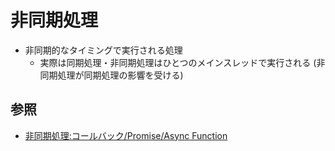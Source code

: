 # 非同期処理
- 非同期的なタイミングで実行される処理
  - 実際は同期処理・非同期処理はひとつのメインスレッドで実行される (非同期処理が同期処理の影響を受ける)

## 参照
- [非同期処理:コールバック/Promise/Async Function](https://jsprimer.net/basic/async/)
